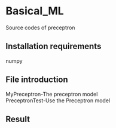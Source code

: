 # Basical_ML
Source codes of preceptron

## Installation requirements
numpy

## File introduction
MyPreceptron-The preceptron model<br>
PreceptronTest-Use the Preceptron model

## Result 
